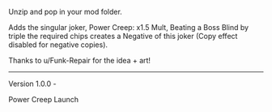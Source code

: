Unzip and pop in your mod folder.

Adds the singular joker, Power Creep: x1.5 Mult, Beating a Boss Blind by triple the required chips creates a Negative of this joker (Copy effect disabled for negative copies).

Thanks to u/Funk-Repair for the idea + art!

------------------------------------

Version 1.0.0 -

Power Creep Launch